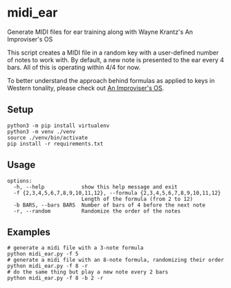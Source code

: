 # midi_ear
Generate MIDI files for ear training along with Wayne Krantz's An Improviser's OS

This script creates a MIDI file in a random key with a user-defined number of notes to work with. By default, a new note is presented to the ear every 4 bars. All of this is operating within 4/4 for now.

To better understand the approach behind formulas as applied to keys in Western tonality, please check out [An Improviser's OS](https://waynekrantz.bandcamp.com/merch/wayne-krantz-an-improvisers-os-2nd-edition).

## Setup
```
python3 -m pip install virtualenv
python3 -m venv ./venv
source ./venv/bin/activate
pip install -r requirements.txt
```

## Usage
```
options:
  -h, --help            show this help message and exit
  -f {2,3,4,5,6,7,8,9,10,11,12}, --formula {2,3,4,5,6,7,8,9,10,11,12}
                        Length of the formula (from 2 to 12)
  -b BARS, --bars BARS  Number of bars of 4 before the next note
  -r, --random          Randomize the order of the notes
```

## Examples
```
# generate a midi file with a 3-note formula
python midi_ear.py -f 5
# generate a midi file with an 8-note formula, randomizing their order
python midi_ear.py -f 8 -r
# do the same thing but play a new note every 2 bars
python midi_ear.py -f 8 -b 2 -r
```
